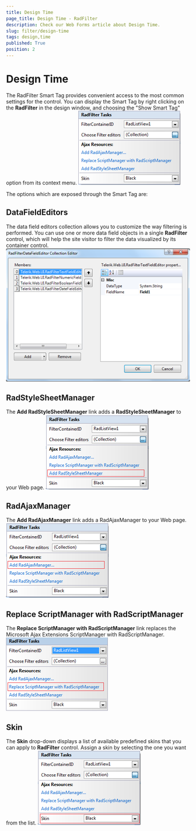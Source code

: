 ```yaml
---
title: Design Time
page_title: Design Time - RadFilter
description: Check our Web Forms article about Design Time.
slug: filter/design-time
tags: design,time
published: True
position: 2
---
```


# Design Time



The RadFilter Smart Tag provides convenient access to the most common settings for the control. You can display the Smart Tag by right clicking on the **RadFilter** in the design window, and choosing the "Show Smart Tag" option from its context menu.
![RadFilter SmartTag](images/filter_DesignTime1.png)

The options which are exposed through the Smart Tag are:

## DataFieldEditors

The data field editors collection allows you to customize the way filtering is performed. You can use one or more data field objects in a single **RadFilter** control, which will help the site visitor to filter the data visualized by its container control.
![RadFilter Data Field Editor](images/filter_DesignTime_editors.png)

## RadStyleSheetManager

The **Add RadStyleSheetManager** link adds a **RadStyleSheetManager** to your Web page.
![Add RadStyleSheetManager](images/filter_DesignTime_StyleSheetManager.png)

## RadAjaxManager

The **Add RadAjaxManager** link adds a RadAjaxManager to your Web page.
![Add RadAjaxManager](images/filter_DesignTime_RadAjaxManager.png)

## Replace ScriptManager with RadScriptManager

The **Replace ScriptManager with RadScriptManager** link replaces the Microsoft Ajax Extensions ScriptManager with RadScriptManager.
![Replace ScriptManager with RadScriptManager](images/filter_DesignTime_replace_ScriptManager.png)

## Skin

The **Skin** drop-down displays a list of available predefined skins that you can apply to **RadFilter** control. Assign a skin by selecting the one you want from the list.
![RadFilter Skin](images/filter_DesignTime_Skin.png)
